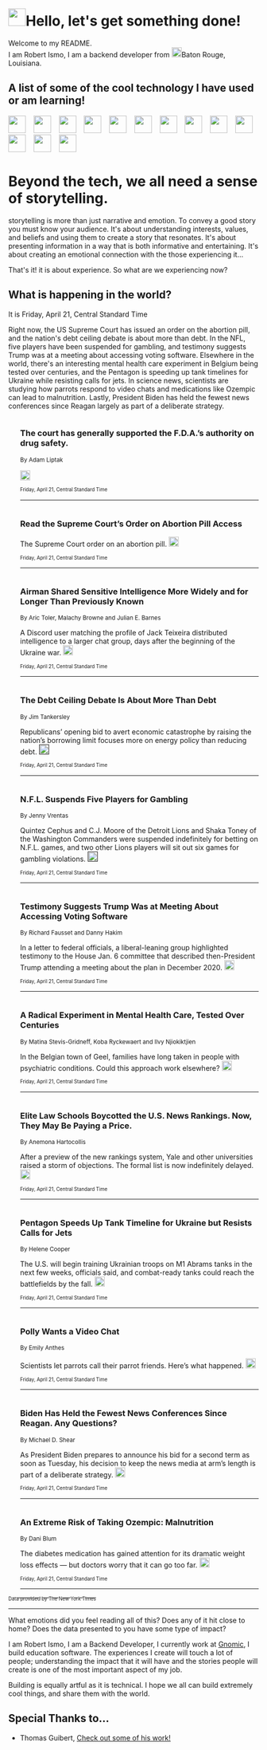 <h1><img src="https://emojis.slackmojis.com/emojis/images/1643514375/3493/hot-coffee.gif?1643514375" width="35"/>Hello, let's get something done!</h1>

<p>Welcome to my README.<br/>
I am Robert Ismo, I am a backend developer from <img src="https://emojis.slackmojis.com/emojis/images/1638395689/50435/moulin_rouge.png?1638395689" width="20"/>Baton Rouge, Louisiana.</p>
<h2>A list of some of the cool technology I have used or am learning!</h2>
<p>
<img src="https://emojis.slackmojis.com/emojis/images/1643516091/21142/meow_bongotap.gif?1643516091" width="35" alt="">
<img src="https://img.shields.io/badge/Favorite%20Frontend%20Framework-SvelteKit-f83903" alt="">
<img src="https://img.shields.io/badge/Second%20Favorite-Vue-40b581" alt="">
<img src="https://img.shields.io/badge/Most%20Used%20Runtime-Nodejs-78b061" alt="">
<img src="https://emojis.slackmojis.com/emojis/images/1643517416/34482/fire.gif?1643517416" width="35" alt="">
<img src="https://img.shields.io/badge/Javascript%20But%20Better-Typescript-0078ca" alt="">
<img src="https://img.shields.io/badge/Favorite%20Language-Elixir-3e244d" alt="">
<img src="https://img.shields.io/badge/Containerize%20Everything-Docker-6ac9ef" alt="">
<img src="https://emojis.slackmojis.com/emojis/images/1643514596/5999/meow_party.gif?1643514596" width="35" alt="">
<img src="https://img.shields.io/badge/API%20Love%20Language-Graphql-de32a5" alt="">
<img src="https://img.shields.io/badge/Our%20Favorite%20Version%20Controller-Git-e94f33" alt="">
<img src="https://img.shields.io/badge/Favorite%20Database-Redis-d42d1d" alt="">
<img src="https://emojis.slackmojis.com/emojis/images/1643514559/5584/deployparrot.gif?1643514559" width="35" alt="">
<img src="https://img.shields.io/badge/Container%20Interstate-RabbitMQ-f66200" alt="">
<img src="https://img.shields.io/badge/Gotta%20Learn-Kubernetes-316adf" alt="">
<img src="https://img.shields.io/badge/Really%20Mature%20Now-WASM-654fef" alt="">
<img src="https://emojis.slackmojis.com/emojis/images/1666642497/61942/dance_vibe.gif?1666642497" width="35" alt="">
<img src="https://img.shields.io/badge/For%20My%20M1-ARM64-657d96" alt="">
<img src="https://img.shields.io/badge/Loving%20This%20So%20Much-TailwindCSS-17bcb5" alt="">
<img src="https://img.shields.io/badge/Cool%20Build%20Tool-Vite-f9cb24" alt="">
<img src="https://emojis.slackmojis.com/emojis/images/1669231376/62819/working-on-it.gif?1669231376" width="35" alt="">
<img src="https://img.shields.io/badge/Fun%20and%20Easy%20Database-MongoDB-5f8c49" alt="">
<img src="https://img.shields.io/badge/JS%20Life%20Support-NPM-c73737" alt="">
<img src="https://img.shields.io/badge/I%20Liked%20It-DynamoDB-0073b9" alt="">
<img src="https://emojis.slackmojis.com/emojis/images/1643514045/46/question.gif?1643514045" width="35" alt="">
<img src="https://img.shields.io/badge/cool-React-60d6f9" alt="">
<img src="https://img.shields.io/badge/Future%20Big%20Project-Lambda-f37e00" alt="">
<img src="https://img.shields.io/badge/NPM%20But%20Better-PNPM-f1aa07" alt="">
<img src="https://emojis.slackmojis.com/emojis/images/1643514943/9662/fbwow.gif?1643514943" width="35" alt="">
<img src="https://img.shields.io/badge/First%20Language-C-662079" alt="">
<img src="https://img.shields.io/badge/Where%20I%20Deploy%20Frontend-Vercel-000000" alt="">
<img src="https://img.shields.io/badge/Who%20Does%20not%20Want%20an%20App-Swift-f9492a" alt="">
<img src="https://emojis.slackmojis.com/emojis/images/1643514058/151/javascript.png?1643514058" width="35" alt="">
<img src="https://img.shields.io/badge/cool-Python-fbd542" alt="">
<img src="https://img.shields.io/badge/Favorite%20Something-Stripe-656cdc" alt="">
<img src="https://img.shields.io/badge/Of%20Course-HTML5-ed6327" alt="">
<img src="https://emojis.slackmojis.com/emojis/images/1660415405/60731/bomb.gif?1660415405" width="35" alt="">
<img src="https://img.shields.io/badge/hate-CSS-2964ec" alt="">
<img src="https://img.shields.io/badge/Learning-CircleCI-141215" alt="">
<img src="https://img.shields.io/badge/Learning-Rust-fbbb3b" alt="">
<img src="https://emojis.slackmojis.com/emojis/images/1660415397/60712/writing-hand.gif?1660415397" width="35" alt="">
<img src="https://img.shields.io/badge/Dev%20Browser%20of%20Choice-Firefox-cc4e26" alt="">
<img src="https://img.shields.io/badge/Recoverying%20From%20Windows-UNIX-1781e3" alt="">
<img src="https://img.shields.io/badge/LOVE-LogSeq-90c1c2" alt="">
<img src="https://emojis.slackmojis.com/emojis/images/1643514066/223/kirby.gif?1643514066" width="35" alt="">
<img src="https://img.shields.io/badge/Daily%20Driver-MacOS-e6e6e8" alt="">
<img src="https://img.shields.io/badge/Git%20Server-Github-000000" alt="">
<img src="https://img.shields.io/badge/enjoyable-EC2-f17428" alt="">
<img src="https://emojis.slackmojis.com/emojis/images/1643514239/2069/excited.gif?1643514239" width="35" alt="">
</p>
<h1>Beyond the tech, we all need a sense of storytelling.</h1>
<p>storytelling is more than just narrative and emotion. To convey a good story you must know your audience. It's about understanding interests, values, and beliefs and using them to create a story that resonates. It's about presenting information in a way that is both informative and entertaining. It's about creating an emotional connection with the those experiencing it...</p>
<p>That's it! it is about experience. So what are we experiencing now?</p>
<h2>What is happening in the world?</h2>
<p>It is Friday, April 21, Central Standard Time</p>
<p>
Right now, the US Supreme Court has issued an order on the abortion pill, and the nation&#39;s debt ceiling debate is about more than debt. In the NFL, five players have been suspended for gambling, and testimony suggests Trump was at a meeting about accessing voting software. Elsewhere in the world, there&#39;s an interesting mental health care experiment in Belgium being tested over centuries, and the Pentagon is speeding up tank timelines for Ukraine while resisting calls for jets. In science news, scientists are studying how parrots respond to video chats and medications like Ozempic can lead to malnutrition. Lastly, President Biden has held the fewest news conferences since Reagan largely as part of a deliberate strategy.</p>
<ol>
<img src="https://img.shields.io/badge/-us-blue" alt="">
<h3>The court has generally supported the F.D.A.’s authority on drug safety.</h3>
<sub>By Adam Liptak</sub>
<p>  <a href="https://nyti.ms/3AhUG2H"><img src="https://developer.nytimes.com/files/poweredby_nytimes_30b.png?v=1583354208352" height="20"></a></p>
<sub><sub>Friday, April 21, Central Standard Time</sub></sub>
<hr/>
<img src="https://img.shields.io/badge/-us-blue" alt="">
<h3>Read the Supreme Court’s Order on Abortion Pill Access</h3>
<sub></sub>
<p>The Supreme Court order on an abortion pill.  <a href="https://nyti.ms/3MZMziN"><img src="https://developer.nytimes.com/files/poweredby_nytimes_30b.png?v=1583354208352" height="20"></a></p>
<sub><sub>Friday, April 21, Central Standard Time</sub></sub>
<hr/>
<img src="https://img.shields.io/badge/-us-blue" alt="">
<h3>Airman Shared Sensitive Intelligence More Widely and for Longer Than Previously Known</h3>
<sub>By Aric Toler, Malachy Browne and Julian E. Barnes</sub>
<p>A Discord user matching the profile of Jack Teixeira distributed intelligence to a larger chat group, days after the beginning of the Ukraine war.  <a href="https://nyti.ms/43VVLe8"><img src="https://developer.nytimes.com/files/poweredby_nytimes_30b.png?v=1583354208352" height="20"></a></p>
<sub><sub>Friday, April 21, Central Standard Time</sub></sub>
<hr/>
<img src="https://img.shields.io/badge/-us-blue" alt="">
<h3>The Debt Ceiling Debate Is About More Than Debt</h3>
<sub>By Jim Tankersley</sub>
<p>Republicans’ opening bid to avert economic catastrophe by raising the nation’s borrowing limit focuses more on energy policy than reducing debt.  <a href=""><img src="https://developer.nytimes.com/files/poweredby_nytimes_30b.png?v=1583354208352" height="20"></a></p>
<sub><sub>Friday, April 21, Central Standard Time</sub></sub>
<hr/>
<img src="https://img.shields.io/badge/-sports-blue" alt="">
<h3>N.F.L. Suspends Five Players for Gambling</h3>
<sub>By Jenny Vrentas</sub>
<p>Quintez Cephus and C.J. Moore of the Detroit Lions and Shaka Toney of the Washington Commanders were suspended indefinitely for betting on N.F.L. games, and two other Lions players will sit out six games for gambling violations.  <a href=""><img src="https://developer.nytimes.com/files/poweredby_nytimes_30b.png?v=1583354208352" height="20"></a></p>
<sub><sub>Friday, April 21, Central Standard Time</sub></sub>
<hr/>
<img src="https://img.shields.io/badge/-us-blue" alt="">
<h3>Testimony Suggests Trump Was at Meeting About Accessing Voting Software</h3>
<sub>By Richard Fausset and Danny Hakim</sub>
<p>In a letter to federal officials, a liberal-leaning group highlighted testimony to the House Jan. 6 committee that described then-President Trump attending a meeting about the plan in December 2020.  <a href="https://nyti.ms/3AitQr6"><img src="https://developer.nytimes.com/files/poweredby_nytimes_30b.png?v=1583354208352" height="20"></a></p>
<sub><sub>Friday, April 21, Central Standard Time</sub></sub>
<hr/>
<img src="https://img.shields.io/badge/-world-blue" alt="">
<h3>A Radical Experiment in Mental Health Care, Tested Over Centuries</h3>
<sub>By Matina Stevis-Gridneff, Koba Ryckewaert and Ilvy Njiokiktjien</sub>
<p>In the Belgian town of Geel, families have long taken in people with psychiatric conditions. Could this approach work elsewhere?  <a href="https://nyti.ms/3oyM3y7"><img src="https://developer.nytimes.com/files/poweredby_nytimes_30b.png?v=1583354208352" height="20"></a></p>
<sub><sub>Friday, April 21, Central Standard Time</sub></sub>
<hr/>
<img src="https://img.shields.io/badge/-us-blue" alt="">
<h3>Elite Law Schools Boycotted the U.S. News Rankings. Now, They May Be Paying a Price.</h3>
<sub>By Anemona Hartocollis</sub>
<p>After a preview of the new rankings system, Yale and other universities raised a storm of objections. The formal list is now indefinitely delayed.  <a href="https://nyti.ms/3L0sxSI"><img src="https://developer.nytimes.com/files/poweredby_nytimes_30b.png?v=1583354208352" height="20"></a></p>
<sub><sub>Friday, April 21, Central Standard Time</sub></sub>
<hr/>
<img src="https://img.shields.io/badge/-world-blue" alt="">
<h3>Pentagon Speeds Up Tank Timeline for Ukraine but Resists Calls for Jets</h3>
<sub>By Helene Cooper</sub>
<p>The U.S. will begin training Ukrainian troops on M1 Abrams tanks in the next few weeks, officials said, and combat-ready tanks could reach the battlefields by the fall.  <a href="https://nyti.ms/3L1Uv06"><img src="https://developer.nytimes.com/files/poweredby_nytimes_30b.png?v=1583354208352" height="20"></a></p>
<sub><sub>Friday, April 21, Central Standard Time</sub></sub>
<hr/>
<img src="https://img.shields.io/badge/-science-blue" alt="">
<h3>Polly Wants a Video Chat</h3>
<sub>By Emily Anthes</sub>
<p>Scientists let parrots call their parrot friends. Here’s what happened.  <a href="https://nyti.ms/3LiFFnm"><img src="https://developer.nytimes.com/files/poweredby_nytimes_30b.png?v=1583354208352" height="20"></a></p>
<sub><sub>Friday, April 21, Central Standard Time</sub></sub>
<hr/>
<img src="https://img.shields.io/badge/-us-blue" alt="">
<h3>Biden Has Held the Fewest News Conferences Since Reagan. Any Questions?</h3>
<sub>By Michael D. Shear</sub>
<p>As President Biden prepares to announce his bid for a second term as soon as Tuesday, his decision to keep the news media at arm’s length is part of a deliberate strategy.  <a href="https://nyti.ms/3oxBiMt"><img src="https://developer.nytimes.com/files/poweredby_nytimes_30b.png?v=1583354208352" height="20"></a></p>
<sub><sub>Friday, April 21, Central Standard Time</sub></sub>
<hr/>
<img src="https://img.shields.io/badge/-well-blue" alt="">
<h3>An Extreme Risk of Taking Ozempic: Malnutrition</h3>
<sub>By Dani Blum</sub>
<p>The diabetes medication has gained attention for its dramatic weight loss effects — but doctors worry that it can go too far.  <a href="https://nyti.ms/40vgD99"><img src="https://developer.nytimes.com/files/poweredby_nytimes_30b.png?v=1583354208352" height="20"></a></p>
<sub><sub>Friday, April 21, Central Standard Time</sub></sub>
<hr/>
</ol>
<a href="https://developer.nytimes.com"><sub><sub>Data provided by The New York Times</sub></sub></a>
<hr/>
<p>What emotions did you feel reading all of this? Does any of it hit close to home? Does the data presented to you have some type of impact?</p>
<p>I am Robert Ismo, I am a Backend Developer, I currently work at <a href="https://gnomic.education/">Gnomic</a>, I build education software. The experiences I create will touch a lot of people; understanding the impact that it will have and the stories people will create is one of the most important aspect of my job.</p>
<p>Building is equally artful as it is technical. I hope we all can build extremely cool things, and share them with the world.</p>
<h2>Special Thanks to...</h2>
<ul>
<li>Thomas Guibert, <a href="https://github.com/thmsgbrt/thmsgbrt">Check out some of his work!</a></li>
</ul>